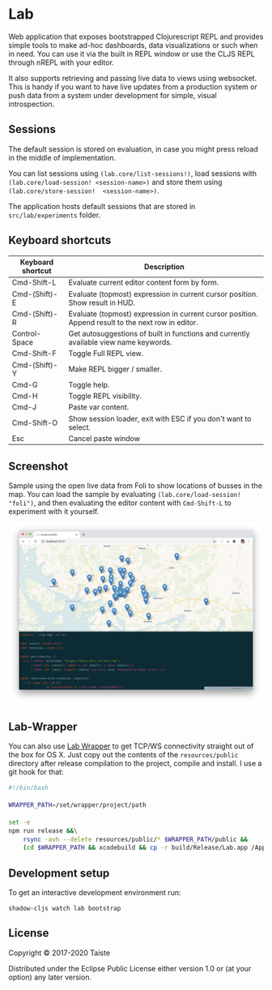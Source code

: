 # Lab

Web application that exposes bootstrapped Clojurescript REPL and provides simple tools to
make ad-hoc dashboards, data visualizations or such when in need. You can use it via the
built in REPL window or use the CLJS REPL through nREPL with your editor.

It also supports retrieving and passing live data to views using websocket. This is handy
if you want to have live updates from a production system or push data from a system under
development for simple, visual introspection.

## Sessions

The default session is stored on evaluation, in case you might press reload in the middle
of implementation.

You can list sessions using `(lab.core/list-sessions!)`, load sessions with
`(lab.core/load-session! <session-name>)` and store them using `(lab.core/store-session!  <session-name>)`.

The application hosts default sessions that are stored in `src/lab/experiments` folder.

## Keyboard shortcuts

| Keyboard shortcut | Description                                                                                       |
|-------------------|---------------------------------------------------------------------------------------------------|
| Cmd-Shift-L       | Evaluate current editor content form by form.                                                     |
| Cmd-(Shift)-E     | Evaluate (topmost) expression in current cursor position. Show result in HUD.                     |
| Cmd-(Shift)-R     | Evaluate (topmost) expression in current cursor position. Append result to the next row in editor.|
| Control-Space     | Get autosuggestions of built in functions and currently available view name keywords.             |
| Cmd-Shift-F       | Toggle Full REPL view.                                                                            |
| Cmd-(Shift)-Y     | Make REPL bigger / smaller.                                                                       |
| Cmd-G             | Toggle help.                                                                                      |
| Cmd-H             | Toggle REPL visibility.                                                                           |
| Cmd-J             | Paste var content.                                                                                |
| Cmd-Shift-O       | Show session loader, exit with ESC if you don't want to select.                                   |
| Esc               | Cancel paste window                                                                               |

## Screenshot

Sample using the open live data from Foli to show locations of busses in the map. You can
load the sample by evaluating `(lab.core/load-session! "foli")`, and then evaluating the editor content with `Cmd-Shift-L` to experiment with it yourself.

![Screenshot](screenshot.png)


## Lab-Wrapper

You can also use [Lab Wrapper](https://github.com/mharju/Lab-Wrapper/) to get TCP/WS
connectivity straight out of the box for OS X. Just copy out the contents of the
`resources/public` directory after release compilation to the project, compile and
install. I use a git hook for that:

```bash
#!/bin/bash

WRAPPER_PATH=/set/wrapper/project/path

set -e
npm run release &&\
    rsync -avh --delete resources/public/* $WRAPPER_PATH/public &&
    (cd $WRAPPER_PATH && xcodebuild && cp -r build/Release/Lab.app /Applications)
```


## Development setup

To get an interactive development environment run:

    shadow-cljs watch lab bootstrap


## License

Copyright © 2017-2020 Taiste

Distributed under the Eclipse Public License either version 1.0 or (at your option) any later version.
